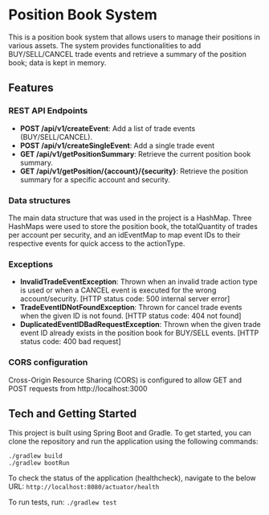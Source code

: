 # Position Book System

This is a position book system that allows users to manage their positions in various assets. 
The system provides functionalities to add BUY/SELL/CANCEL trade events and retrieve a summary of the position book; data is kept in memory.

## Features

### REST API Endpoints
- **POST /api/v1/createEvent**: Add a list of trade events (BUY/SELL/CANCEL).
- **POST /api/v1/createSingleEvent**: Add a single trade event
- **GET /api/v1/getPositionSummary**: Retrieve the current position book summary.
- **GET /api/v1/getPosition/{account}/{security}**: Retrieve the position summary for a specific account and security.

### Data structures
The main data structure that was used in the project is a HashMap. 
Three HashMaps were used to store the position book, the totalQuantity of trades per account per security, and an idEventMap to map event IDs to their respective events for quick access to the actionType.

### Exceptions
- **InvalidTradeEventException**: Thrown when an invalid trade action type is used or when a CANCEL event is executed for the wrong account/security. [HTTP status code: 500 internal server error]
- **TradeEventIDNotFoundException**: Thrown for cancel trade events when the given ID is not found. [HTTP status code: 404 not found]
- **DuplicatedEventIDBadRequestException**: Thrown when the given trade event ID already exists in the position book for BUY/SELL events. [HTTP status code: 400 bad request]

### CORS configuration
Cross-Origin Resource Sharing (CORS) is configured to allow GET and POST requests from http://localhost:3000

## Tech and Getting Started
This project is built using Spring Boot and Gradle. To get started, you can clone the repository and run the application using the following commands:

```
./gradlew build
./gradlew bootRun
```

To check the status of the application (healthcheck), navigate to the below URL:
`http://localhost:8080/actuator/health`

To run tests, run:
`./gradlew test`